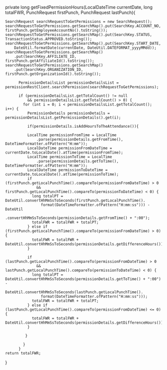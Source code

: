private long getFixedPermissionHours(LocalDateTime currentDate,
      long totalFWR, PunchRequest firstPunch, PunchRequest lastPunch){

    SearchRequest searchRequestToGetPermissions = new SearchRequest();
    searchRequestToGetPermissions.getSearchMap().put(SearchKey.ACCOUNT_NO, firstPunch.getEmployeeAccountNo().toString());
    searchRequestToGetPermissions.getSearchMap().put(SearchKey.STATUS, TransactionStatus.APPROVED.toString());
    searchRequestToGetPermissions.getSearchMap().put(SearchKey.START_DATE,
        DateUtil.formatDate(currentDate, DateUtil.DATEFORMAT_yyyyMMdd));
    searchRequestToGetPermissions.getSearchMap()
        .put(SearchKey.AFFILIATE_ID, firstPunch.getAffiliateId().toString());
    searchRequestToGetPermissions.getSearchMap()
        .put(SearchKey.ORGANIZATION_ID, firstPunch.getOrganizationId().toString());

          PermissionDetailsList permissionDetailsList = permissionRestClient.searchPermission(searchRequestToGetPermissions);

          if (permissionDetailsList.getTotalCount() != null
              && permissionDetailsList.getTotalCount() > 0) {
            for (int i = 0; i < permissionDetailsList.getTotalCount(); i++) {
              PermissionDetails permissionDetails = permissionDetailsList.getPermissionDetails().get(i);

              if(permissionDetails.isAddHoursToTheAttendance()){

              LocalTime permissionFromTime = LocalTime
                  .parse(permissionDetails.getFromTime(), DateTimeFormatter.ofPattern("H:mm"));
              LocalDateTime permissionFromDateTime = currentDate.toLocalDate().atTime(permissionFromTime);
              LocalTime permissionToTime = LocalTime
                  .parse(permissionDetails.getToTime(), DateTimeFormatter.ofPattern("H:mm"));
              LocalDateTime permissionToDateTime = currentDate.toLocalDate().atTime(permissionToTime);
              if (firstPunch.getLocalPunchTime().compareTo(permissionFromDateTime) > 0
                  && firstPunch.getLocalPunchTime().compareTo(permissionToDateTime) < 0) {
                long totalPT = DateUtil.convertHhMmSsToSeconds(firstPunch.getLocalPunchTime().
                    format(DateTimeFormatter.ofPattern("H:mm:ss"))) - DateUtil
                    .convertHhMmSsToSeconds(permissionDetails.getFromTime() + ":00");
                totalFWR = totalFWR + totalPT;
              } else if (firstPunch.getLocalPunchTime().compareTo(permissionFromDateTime) > 0) {
                totalFWR = totalFWR + DateUtil.convertHhMmSsToSeconds(permissionDetails.getDifferenceHours());
              }

              if (lastPunch.getLocalPunchTime().compareTo(permissionFromDateTime) > 0
                  && lastPunch.getLocalPunchTime().compareTo(permissionToDateTime) < 0) {
                long totalPT = DateUtil.convertHhMmSsToSeconds(permissionDetails.getToTime() + ":00") -
                    DateUtil.convertHhMmSsToSeconds(lastPunch.getLocalPunchTime().
                    format(DateTimeFormatter.ofPattern("H:mm:ss")));
                totalFWR = totalFWR + totalPT;
              } else if (lastPunch.getLocalPunchTime().compareTo(permissionFromDateTime) <= 0) {
                totalFWR = totalFWR + DateUtil.convertHhMmSsToSeconds(permissionDetails.getDifferenceHours());
              }

             }

            }
          }
    return totalFWR;
  }
